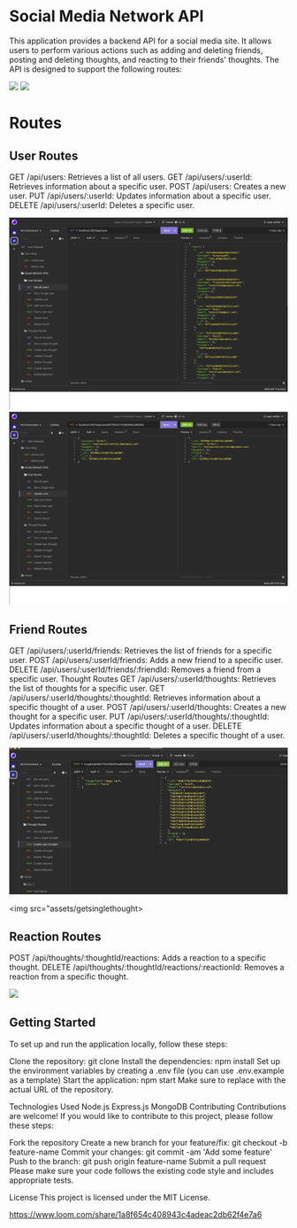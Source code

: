 # Social Media Network API

This application provides a backend API for a social media site. It allows users to perform various actions such as adding and deleting friends, posting and deleting thoughts, and reacting to their friends' thoughts. The API is designed to support the following routes:

<img src="https://img.shields.io/badge/MongoDB-4EA94B?style=for-the-badge&logo=mongodb&logoColor=white" />   <img src="https://img.shields.io/badge/Insomnia-5849be?style=for-the-badge&logo=Insomnia&logoColor=white" />




# Routes

## User Routes

GET /api/users: Retrieves a list of all users.
GET /api/users/:userId: Retrieves information about a specific user.
POST /api/users: Creates a new user.
PUT /api/users/:userId: Updates information about a specific user.
DELETE /api/users/:userId: Deletes a specific user.

<img src="assets/getallusers.png">

<img src="assets/updateuser.png">


## Friend Routes

GET /api/users/:userId/friends: Retrieves the list of friends for a specific user.
POST /api/users/:userId/friends: Adds a new friend to a specific user.
DELETE /api/users/:userId/friends/:friendId: Removes a friend from a specific user.
Thought Routes
GET /api/users/:userId/thoughts: Retrieves the list of thoughts for a specific user.
GET /api/users/:userId/thoughts/:thoughtId: Retrieves information about a specific thought of a user.
POST /api/users/:userId/thoughts: Creates a new thought for a specific user.
PUT /api/users/:userId/thoughts/:thoughtId: Updates information about a specific thought of a user.
DELETE /api/users/:userId/thoughts/:thoughtId: Deletes a specific thought of a user.

<img src="assets/thoughtpost.png">

<img src="assets/getsinglethought>

## Reaction Routes

POST /api/thoughts/:thoughtId/reactions: Adds a reaction to a specific thought.
DELETE /api/thoughts/:thoughtId/reactions/:reactionId: Removes a reaction from a specific thought.


<img src="assets/deletereaction.png">

## Getting Started

To set up and run the application locally, follow these steps:

Clone the repository: git clone <repository-url>
Install the dependencies: npm install
Set up the environment variables by creating a .env file (you can use .env.example as a template)
Start the application: npm start
Make sure to replace <repository-url> with the actual URL of the repository.

Technologies Used
Node.js
Express.js
MongoDB
Contributing
Contributions are welcome! If you would like to contribute to this project, please follow these steps:

Fork the repository
Create a new branch for your feature/fix: git checkout -b feature-name
Commit your changes: git commit -am 'Add some feature'
Push to the branch: git push origin feature-name
Submit a pull request
Please make sure your code follows the existing code style and includes appropriate tests.

License
This project is licensed under the MIT License.



https://www.loom.com/share/1a8f654c408943c4adeac2db62f4e7a6

